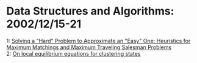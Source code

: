 # Data Structures and Algorithms: 2002/12/15-21  
1: [Solving a "Hard" Problem to Approximate an "Easy" One: Heuristics for  Maximum Matchings and Maximum Traveling Salesman Problems](https://doi.org/10.48550/arXiv.cs/0212044)  
2: [On local equilibrium equations for clustering states](https://doi.org/10.48550/arXiv.cs/0212047)  